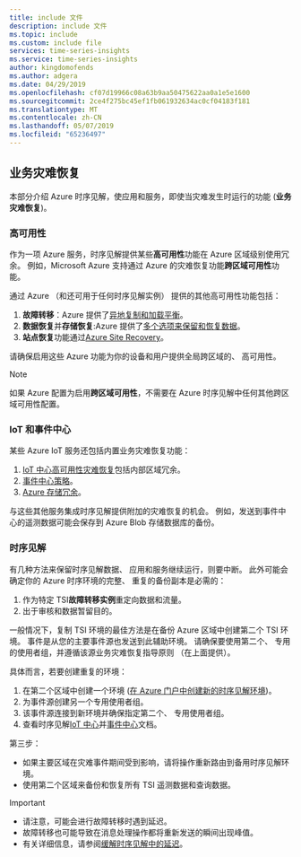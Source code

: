 ```yaml
---
title: include 文件
description: include 文件
ms.topic: include
ms.custom: include file
services: time-series-insights
ms.service: time-series-insights
author: kingdomofends
ms.author: adgera
ms.date: 04/29/2019
ms.openlocfilehash: cf07d19966c08a63b9aa50475622aa0a1e5e1600
ms.sourcegitcommit: 2ce4f275bc45ef1fb061932634ac0cf04183f181
ms.translationtype: MT
ms.contentlocale: zh-CN
ms.lasthandoff: 05/07/2019
ms.locfileid: "65236497"
---
```

## <a name="business-disaster-recovery"></a>业务灾难恢复

本部分介绍 Azure 时序见解，使应用和服务，即使当灾难发生时运行的功能 (**业务灾难恢复**)。

### <a name="high-availability"></a>高可用性

作为一项 Azure 服务，时序见解提供某些**高可用性**功能在 Azure 区域级别使用冗余。 例如，Microsoft Azure 支持通过 Azure 的灾难恢复功能**跨区域可用性**功能。

通过 Azure （和还可用于任何时序见解实例） 提供的其他高可用性功能包括：

1. **故障转移**：Azure 提供了[异地复制和加载平衡](https://docs.microsoft.com/azure/architecture/resiliency/recovery-loss-azure-region)。
1. **数据恢复**并**存储恢复**:Azure 提供了[多个选项来保留和恢复数据](https://docs.microsoft.com/azure/architecture/resiliency/recovery-data-corruption)。
1. **站点恢复**功能通过[Azure Site Recovery](https://docs.microsoft.com/azure/site-recovery/)。

请确保启用这些 Azure 功能为你的设备和用户提供全局跨区域的、 高可用性。

> [!NOTE]
> 如果 Azure 配置为启用**跨区域可用性**，不需要在 Azure 时序见解中任何其他跨区域可用性配置。

### <a name="iot-and-event-hubs"></a>IoT 和事件中心

某些 Azure IoT 服务还包括内置业务灾难恢复功能：

1. [IoT 中心高可用性灾难恢复](https://docs.microsoft.com/azure/iot-hub/iot-hub-ha-dr)包括内部区域冗余。
1. [事件中心策略](https://docs.microsoft.com/azure/event-hubs/event-hubs-geo-dr)。
1. [Azure 存储冗余](https://docs.microsoft.com/azure/storage/common/storage-redundancy)。

与这些其他服务集成时序见解提供附加的灾难恢复的机会。 例如，发送到事件中心的遥测数据可能会保存到 Azure Blob 存储数据库的备份。

### <a name="time-series-insights"></a>时序见解

有几种方法来保留时序见解数据、 应用和服务继续运行，则要中断。 此外可能会确定你的 Azure 时序环境的完整、 重复的备份副本是必需的：

1. 作为特定 TSI**故障转移实例**重定向数据和流量。
1. 出于审核和数据暂留目的。

一般情况下，复制 TSI 环境的最佳方法是在备份 Azure 区域中创建第二个 TSI 环境。 事件是从您的主要事件源也发送到此辅助环境。 请确保要使用第二个、 专用的使用者组，并遵循该源业务灾难恢复指导原则 （在上面提供）。

具体而言，若要创建重复的环境：

1. 在第二个区域中创建一个环境 ([在 Azure 门户中创建新的时序见解环境](https://docs.microsoft.com/azure/time-series-insights/time-series-insights-get-started))。
1. 为事件源创建另一个专用使用者组。
1. 该事件源连接到新环境并确保指定第二个、 专用使用者组。
1. 查看时序见解[IoT 中心](https://docs.microsoft.com/azure/time-series-insights/time-series-insights-how-to-add-an-event-source-iothub)并[事件中心](https://docs.microsoft.com/azure/time-series-insights/time-series-insights-data-access)文档。

第三步：

* 如果主要区域在灾难事件期间受到影响，请将操作重新路由到备用时序见解环境。
* 使用第二个区域来备份和恢复所有 TSI 遥测数据和查询数据。

> [!IMPORTANT]
> * 请注意，可能会进行故障转移时遇到延迟。
> * 故障转移也可能导致在消息处理操作都将重新发送的瞬间出现峰值。
> * 有关详细信息，请参阅[缓解时序见解中的延迟](https://docs.microsoft.com/azure/time-series-insights/time-series-insights-environment-mitigate-latency)。